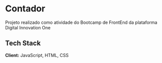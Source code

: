 # Contador

Projeto realizado como atividade do Bootcamp de FrontEnd da plataforma Digital Innovation One

## Tech Stack

**Client:** JavaScript, HTML, CSS
